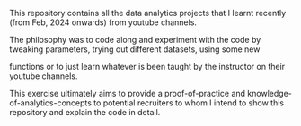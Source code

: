 This repository contains all the data analytics projects that I learnt recently (from Feb, 2024 onwards) from youtube channels. 

The philosophy was to code along and experiment with the code by tweaking parameters, trying out different datasets, using some new 

functions or to just learn whatever is been taught by the instructor on their youtube channels. 

This exercise ultimately aims to provide a proof-of-practice and knowledge-of-analytics-concepts to potential recruiters to whom I 
intend to show this repository and explain the code in detail. 
